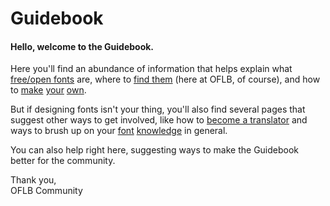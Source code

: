 <h1>Guidebook</h1>

<h4>Hello, welcome to the Guidebook.</h4>
<p>Here you'll find an abundance of information that helps explain what <a href="/guidebook/libre_open_fonts">free/open fonts</a> are, where to <a href="/guidebook/existing_libre_open_fonts">find them</a> (here at OFLB, of course), and how to <a href="/guidebook/font_design">make</a> <a href="/guidebook/font_formats">your</a> <a href="/guidebook/submission_guidelines">own</a>. 

<p>
But if designing fonts isn't your thing, you'll also find several pages that suggest other ways to get involved, like how to <a href="/guidebook/how_to_file_bugs>How To FIle Bugs</a>, <a href="/guidebook/become_a_translator">become a translator</a> and ways to brush up on your <a href="/guidebook/book_recommendations">font</a> <a href="/guidebook/knowledge_resources">knowledge</a> in general.

<p>
You can also help right here, suggesting ways to make the Guidebook better for the community.

<p>
Thank you,<br>
OFLB Community
</p>